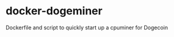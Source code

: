 docker-dogeminer
================

Dockerfile and script to quickly start up a cpuminer for Dogecoin
